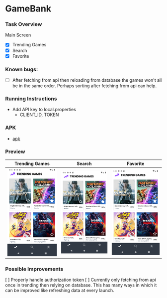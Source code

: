 # GameBank

### Task Overview
Main Screen
- [x] Trending Games
- [x] Search
- [x] Favorite

### Known bugs:
- [ ] After fetching from api then reloading from database the games won't all be in the same order. Perhaps sorting after fetching from api can help.

### Running Instructions
- Add API key to local.properties
  - CLIENT_ID, TOKEN

### APK
- [apk](game_bank.apk)

### Preview

|Trending Games |Search | Favorite|
--- | --- | ---
![Trending](trending.png)|![Trending](trending.png) |![Trending](trending.png)

### Possible Improvements
[ ] Properly handle authorization token
[ ] Currently only fetching from api once in trending then relying on database. This has many ways in which it can be improved like refreshing data at every launch.





